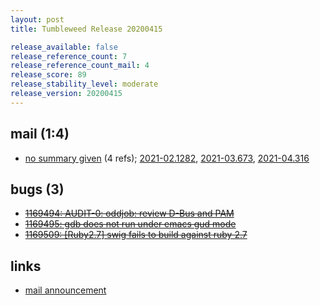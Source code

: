 ```yaml
---
layout: post
title: Tumbleweed Release 20200415

release_available: false
release_reference_count: 7
release_reference_count_mail: 4
release_score: 89
release_stability_level: moderate
release_version: 20200415
---
```


## mail (1:4)

- [no summary given](https://lists.opensuse.org/archives/list/factory@lists.opensuse.org/thread/ZAINPAQEOMLX3OESP7MNX3KTVD5INZ2U) (4 refs); [2021-02.1282](https://lists.opensuse.org/archives/list/factory@lists.opensuse.org/thread/ZAINPAQEOMLX3OESP7MNX3KTVD5INZ2U), [2021-03.673](https://lists.opensuse.org/archives/list/factory@lists.opensuse.org/thread/ZAINPAQEOMLX3OESP7MNX3KTVD5INZ2U), [2021-04.316](https://lists.opensuse.org/archives/list/factory@lists.opensuse.org/thread/ZAINPAQEOMLX3OESP7MNX3KTVD5INZ2U)

## bugs (3)

<!--more-->

- ~~[1169494: AUDIT-0: oddjob: review D-Bus and PAM](https://bugzilla.opensuse.org/show_bug.cgi?id=1169494)~~
- ~~[1169495: gdb does not run under emacs gud mode](https://bugzilla.opensuse.org/show_bug.cgi?id=1169495)~~
- ~~[1169509: \[Ruby2.7\] swig fails to build against ruby 2.7](https://bugzilla.opensuse.org/show_bug.cgi?id=1169509)~~



## links

- [mail announcement](https://lists.opensuse.org/archives/list/factory@lists.opensuse.org/thread/ZAINPAQEOMLX3OESP7MNX3KTVD5INZ2U)
